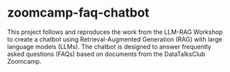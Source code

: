 # zoomcamp-faq-chatbot
This project follows and reproduces the work from the LLM-RAG Workshop to create a chatbot using Retrieval-Augmented Generation (RAG) with large language models (LLMs). The chatbot is designed to answer frequently asked questions (FAQs) based on documents from the DataTalksClub Zoomcamp.
